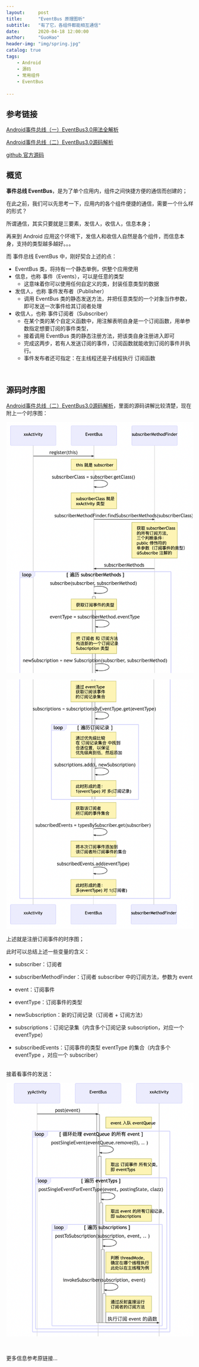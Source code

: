 ```yaml
---
layout:     post  
title:      "EventBus 原理图析"  
subtitle:   "有了它，各组件都能相互通信"  
date:       2020-04-18 12:00:00  
author:     "GuoHao"  
header-img: "img/spring.jpg"  
catalog: true  
tags:  
    - Android  
    - 源码  
    - 常用组件  
    - EventBus

---
```


## 参考链接

[Android事件总线（一）EventBus3.0用法全解析](http://liuwangshu.cn/application/eventbus/1-eventbus.html)

[Android事件总线（二）EventBus3.0源码解析](http://liuwangshu.cn/application/eventbus/2-eventbus-sourcecode.html)

[github 官方源码](https://github.com/greenrobot/EventBus)


## 概览

**事件总线 EventBus**，是为了单个应用内，组件之间快捷方便的通信而创建的；

在此之前，我们可以先思考一下，应用内的各个组件便捷的通信，需要一个什么样的形式？

所谓通信，其实只要就是三要素，发信人，收信人，信息本身；

再来到 Android 应用这个环境下，发信人和收信人自然是各个组件，而信息本身，支持的类型越多越好。。。

而 事件总线 EventBus 中，刚好契合上述的点：

- EventBus 类，将持有一个静态单例，供整个应用使用
- 信息，也称 事件（Events），可以是任意的类型
    - 这意味着你可以使用任何自定义的类，封装任意类型的数据
- 发信人，也称 事件发布者（Publisher）
    - 调用 EventBus 类的静态发送方法，并把任意类型的一个对象当作参数，即可发送一次事件给其订阅者处理
- 收信人，也称 事件订阅者（Subscriber）
    - 在某个类的某个自定义函数中，用注解表明自身是一个订阅函数，用单参数指定想要订阅的事件类型，
    - 接着调用 EventBus 类的静态注册方法，把该类自身注册进入即可
    - 完成这两步，若有人发送订阅的事件，订阅函数就能收到订阅的事件并执行。
    - 事件发布者还可指定：在主线程还是子线程执行 订阅函数

<br>

## 源码时序图

[Android事件总线（二）EventBus3.0源码解析](http://liuwangshu.cn/application/eventbus/2-eventbus-sourcecode.html)，里面的源码讲解比较清楚，现在附上一个时序图：

![](/img/EventBus1.png)

![](/img/EventBus2.png)

上述就是注册订阅事件的时序图；

此时可以总结上述一些变量的含义：

- subscriber：订阅者

- subscriberMethodFinder：订阅者 subscriber 中的订阅方法，参数为 event

- event：订阅事件

- eventType：订阅事件的类型

- newSubscription：新的订阅记录（订阅者 + 订阅方法）

- subscriptions：订阅记录集（内含多个订阅记录 subscription，对应一个 eventType）

- subscribedEvents：订阅事件的类型 eventType 的集合（内含多个 eventType ，对应一个 subscriber）

<br>
接着看事件的发送：

![](/img/EventBus发送事件.png)

<br>

更多信息参考原链接...
